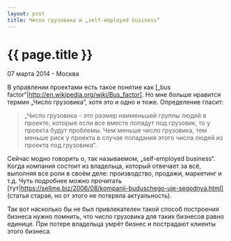 ```yaml
---
layout: post
title: Число грузовика и „self-employed business“
---
```


{{ page.title }}
================

<p class="meta">07 марта 2014 - Москва</p>

В управлении проектами есть такое понятие как [„bus factor“|http://en.wikipedia.org/wiki/Bus_factor].
Но мне больше нравится термин „Число грузовика“, хотя это и одно и тоже.
Определение гласит:
> „Число грузовика - это размер наименьшей группы людей в проекте,
> которые если все вместе попадут под грузовик, то у проекта будут проблемы.
> Чем меньше число грузовика, тем меньше риск у проекта в случае попадания этого числа
> людей из проекта под грузовика“.

Сейчас модно говорить о, так называемом, „self-employed business“.
Когда компания состоит из владельца, который отвечает за всё, выполняя все роли в своём деле:
производство, продажи, маркетинг и т.д. Чуть подробнее можно прочитать [тут|https://sellme.biz/2006/08/kompanii-buduschego-uje-segodnya.html]
(статья старая, но от этого не потеряла актуальность).

Так вот насколько бы не был привлекателен такой способ построения бизнеса
нужно помнить, что число грузовика для таких бизнесов равно единице.
При потере владельца умрёт бизнес и пострадают клиенты этого бизнеса.
